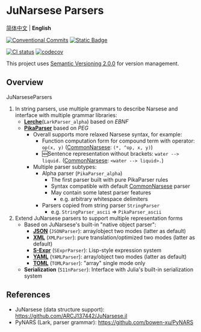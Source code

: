 # JuNarsese Parsers

[简体中文](https://github.com/ARCJ137442/JuNarseseParsers.jl/blob/main/README.md) | **English**

[![Conventional Commits](https://img.shields.io/badge/Conventional%20Commits-1.0.0-%23FE5196?logo=conventionalcommits&logoColor=white)](https://conventionalcommits.org)
[![Static Badge](https://img.shields.io/badge/julia-package?logo=julia&label=1.8%2B)](https://julialang.org/)

[![CI status](https://github.com/ARCJ137442/JuNarseseParsers.jl/workflows/CI/badge.svg)](https://github.com/ARCJ137442/JuNarseseParsers.jl/actions/workflows/ci.yml)
[![codecov](https://codecov.io/gh/ARCJ137442/JuNarseseParsers.jl/graph/badge.svg?token=3FF26Y3YJG)](https://codecov.io/gh/ARCJ137442/JuNarseseParsers.jl)

This project uses [Semantic Versioning 2.0.0](https://semver.org/) for version management.

## Overview

JuNarseseParsers

1. In string parsers, use multiple grammars to describe Narsese and interface with multiple grammar libraries:
   - [**Lerche**](<https://github.com/jamesrhester/Lerche.jl>)(`LarkParser_alpha`) based on *EBNF*
   - [**PikaParser**](<https://github.com/LCSB-BioCore/PikaParser.jl>) based on *PEG*
     - Overall supports more relaxed Narsese syntax, for example:
       - Function computation form for compound term with operator: `op(x, y)` ([CommonNarsese](https://github.com/ARCJ137442/JuNarsese.jl#commonnarsese): `(*, ^op, x, y)`)
       - 🆕Sentence representation without brackets: `water --> liquid.` ([CommonNarsese](https://github.com/ARCJ137442/JuNarsese.jl#commonnarsese): `<water --> liquid>.`)
     - Multiple parser subtypes:
       - Alpha parser (`PikaParser_alpha`)
         - The first parser built with pure PikaParser rules
         - Syntax compatible with default [CommonNarsese](https://github.com/ARCJ137442/JuNarsese.jl#commonnarsese) parser
         - May contain some latest parser features
           - e.g. arbitrary whitespace delimiters
       - Parsers copied from string parser `StringParser`
         - e.g. `StringParser_ascii` ⇒ `PikaParser_ascii`
2. Extend JuNarsese parsers to support multiple representation forms
   - Based on JuNarsese's built-in "native object parser":
     - **[JSON](https://www.json.org/)** (`JSONParser`): array/object two modes (latter as default)
     - **[XML](https://www.xml.com/)** (`XMLParser`): pure translation/optimized two modes (latter as default)
     - **[S-Expr](https://zh.wikipedia.org/wiki/S-表达式)** (`SExprParser`): Lisp-style expression system
     - **[YAML](https://yaml.org)** (`YAMLParser`): array/object two modes (latter as default)
     - **[TOML](https://toml.io)** (`TOMLParser`): "array" single mode only
   - **Serialization** (`S11nParser`): Interface with Julia's built-in serialization system

## References

- JuNarsese (data structure support): <https://github.com/ARCJ137442/JuNarsese.jl>
- PyNARS (Lark, parser grammar): <https://github.com/bowen-xu/PyNARS>
